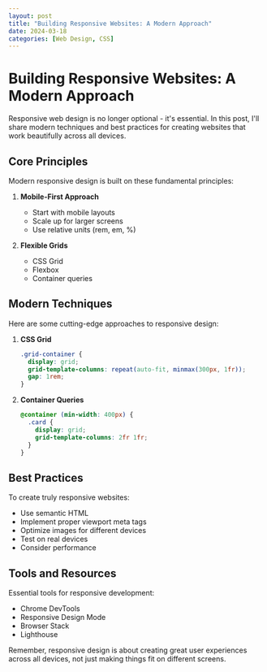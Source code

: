 ```yaml
---
layout: post
title: "Building Responsive Websites: A Modern Approach"
date: 2024-03-18
categories: [Web Design, CSS]
---
```


# Building Responsive Websites: A Modern Approach

Responsive web design is no longer optional - it's essential. In this post, I'll share modern techniques and best practices for creating websites that work beautifully across all devices.

## Core Principles

Modern responsive design is built on these fundamental principles:

1. **Mobile-First Approach**
   - Start with mobile layouts
   - Scale up for larger screens
   - Use relative units (rem, em, %)

2. **Flexible Grids**
   - CSS Grid
   - Flexbox
   - Container queries

## Modern Techniques

Here are some cutting-edge approaches to responsive design:

1. **CSS Grid**
   ```css
   .grid-container {
     display: grid;
     grid-template-columns: repeat(auto-fit, minmax(300px, 1fr));
     gap: 1rem;
   }
   ```

2. **Container Queries**
   ```css
   @container (min-width: 400px) {
     .card {
       display: grid;
       grid-template-columns: 2fr 1fr;
     }
   }
   ```

## Best Practices

To create truly responsive websites:

- Use semantic HTML
- Implement proper viewport meta tags
- Optimize images for different devices
- Test on real devices
- Consider performance

## Tools and Resources

Essential tools for responsive development:

- Chrome DevTools
- Responsive Design Mode
- Browser Stack
- Lighthouse

Remember, responsive design is about creating great user experiences across all devices, not just making things fit on different screens. 